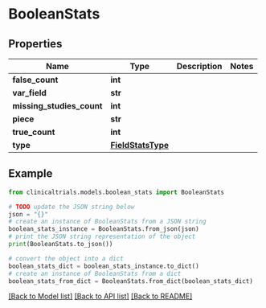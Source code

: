 # BooleanStats


## Properties

Name | Type | Description | Notes
------------ | ------------- | ------------- | -------------
**false_count** | **int** |  | 
**var_field** | **str** |  | 
**missing_studies_count** | **int** |  | 
**piece** | **str** |  | 
**true_count** | **int** |  | 
**type** | [**FieldStatsType**](FieldStatsType.md) |  | 

## Example

```python
from clinicaltrials.models.boolean_stats import BooleanStats

# TODO update the JSON string below
json = "{}"
# create an instance of BooleanStats from a JSON string
boolean_stats_instance = BooleanStats.from_json(json)
# print the JSON string representation of the object
print(BooleanStats.to_json())

# convert the object into a dict
boolean_stats_dict = boolean_stats_instance.to_dict()
# create an instance of BooleanStats from a dict
boolean_stats_from_dict = BooleanStats.from_dict(boolean_stats_dict)
```
[[Back to Model list]](../README.md#documentation-for-models) [[Back to API list]](../README.md#documentation-for-api-endpoints) [[Back to README]](../README.md)


